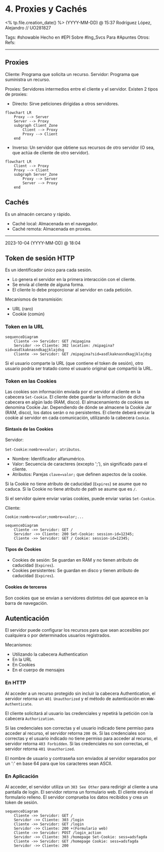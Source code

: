 # 4. Proxies y Cachés
<% tp.file.creation_date() %> (YYYY-MM-DD) @ 15:37
Rodríguez López, Alejandro // UO281827

Tags:
	#showable
	Hecho en #EPI
	Sobre #Ing_Svcs
	Para #Apuntes
	Otros:
	Refs:
 
<hr>

## Proxies

Cliente: Programa que solicita un recurso.
Servidor: Programa que suministra un recurso.

Proxies: Servidores intermedios entre el cliente y el servidor.
Existen 2 tipos de proxies:
- Directo: Sirve peticiones dirigidas a otros servidores.
```mermaid
flowchart LR
	Proxy --> Server
	Server --> Proxy
	subgraph Client_Zone
		Client --> Proxy
		Proxy --> Client
	end
```

- Inverso: Un servidor que obtiene sus recursos de otro servidor (O sea, que actúa de cliente de otro servidor).
```mermaid
flowchart LR
	Client --> Proxy
	Proxy --> Client
	subgraph Server_Zone
		Proxy --> Server
		Server --> Proxy
	end
```
## Cachés

Es un almacén cercano y rápido.

- Caché local: Almacenada en el navegador.
- Caché remota: Almacenada en proxies.

<hr>

2023-10-04 (YYYY-MM-DD) @ 18:04

## Token de sesión HTTP

Es un identificador único para cada sesión.

- Lo genera el servidor en la primera interacción con el cliente.
- Se envía al cliente de alguna forma.
- El cliente lo debe proporcionar al servidor en cada petición.

Mecanismos de transmisión:

- URL (raro)
- Cookie (común)

### Token en la URL

```mermaid
sequenceDiagram
	Cliente ->> Servidor: GET /mipagina
	Servidor ->> Cliente: 302 location: /mipagina?sid=asdlkaknasndkagjklajdsg
	Cliente ->> Servidor: GET /mipagina?sid=asdlkaknasndkagjklajdsg
```

Si el usuario comparte la URL (que contiene el token de sesión), otro usuario podría ser tratado como el usuario original que compartió la URL.


### Token en las Cookies

Las cookies son información enviada por el servidor al cliente en la cabecera `Set-Cookie`.
El cliente debe guardar la información de dicha cabecera en algún lado (RAM, disco).
El almacenamiento de cookies se denomina Cookie Jar.
Dependiendo de dónde se almacene la Cookie Jar (RAM, disco), los datos serán o no persistentes.
El cliente deberá enviar la cookie al servidor en cada comunicación, utilizando la cabecera `Cookie`.

#### Sintaxis de las Cookies

Servidor: 

`Set-Cookie:nombre=valor; atributos`.

- Nombre: Identificador alfanumérico.
- Valor: Secuencia de caracteres (excepto ';'), sin significado para el cliente.
- Atributos: Parejas `clave=valor;` que definen aspectos de la cookie.

Si la Cookie no tiene atributo de caducidad (`Expires`) se asume que no caduca.
Si la Cookie no tiene atributo de path se asume que es `/`.

Si el servidor quiere enviar varias cookies, puede enviar varias `Set-Cookie`.

Cliente:

`Cookie:nombre=valor;nombre=valor;...`

```mermaid
sequenceDiagram
	Cliente ->> Servidor: GET /
	Servidor ->> Cliente: 200 Set-Cookie: session-id=12345;
	Cliente ->> Servidor: GET / Cookie: session-id=12345;
```

#### Tipos de Cookies

- Cookies de sesión: Se guardan en RAM y no tienen atributo de caducidad (`Expires`).
- Cookies persistentes: Se guardan en disco y tienen atributo de caducidad (`Expires`).

#### Cookies de terceros

Son cookies que se envian a servidores distintos del que aparece en la barra de navegación.

## Autenticación

El servidor puede configurar los recursos para que sean accesibles por cualquiera o por determinados usuarios registrados.

Mecanismos:

- Utilizando la cabecera Authentication
- En la URL
- En Cookies
- En el cuerpo de mensajes

### En HTTP

Al acceder a un recurso protegido sin incluir la cabecera Authentication, el servidor retorna un `401 Unauthorized` y el método de autenticación en `WWW-Authenticate`.

El cliente solicitará al usuario las credenciales y repetirá la petición con la cabecera `Authorization`.

Si las credenciales son correctas y el usuario indicado tiene permiso para acceder al recurso, el servidor retorna `200 Ok`.
Si las credenciales son correctas y el usuario indicado no tiene permiso para acceder al recurso, el servidor retorna `403 Forbidden`.
Si las credenciales no son correctas, el servidor retorna `401 Unauthorized`.

El nombre de usuario y contraseña son enviados al servidor separados por un ':' en base 64 para que los caracteres sean ASCII.

### En Aplicación

Al acceder, el servidor utiliza un `303 See Other` para redirigir al cliente a una pantalla de login.
El servidor retorna un formulario web.
El cliente envía el formulario relleno.
El servidor comprueba los datos recibidos y crea un token de sesión.

```mermaid
sequenceDiagram
	Cliente ->> Servidor: GET /
	Servidor ->> Cliente: 303 /login
	Cliente ->> Servidor: GET /login 
	Servidor ->> Cliente: 200 +(Formulario web)
	Cliente ->> Servidor: POST /login_action
	Servidor ->> Cliente: 303 /homepage Set-Cookie: sess=adsfagda
	Cliente ->> Servidor: GET /homepage Cookie: sess=adsfagda
	Servidor ->> Cliente: 200
```
